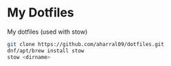 # My Dotfiles

My dotfiles (used with stow)

```bash
git clone https://github.com/aharral09/dotfiles.git
dnf/apt/brew install stow
stow <dirname>
```
